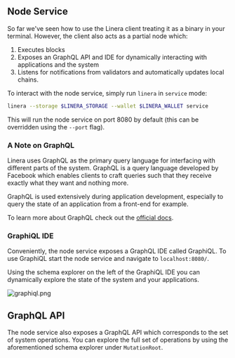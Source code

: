 ## Node Service

So far we've seen how to use the Linera client treating it as a binary
in your terminal. However, the client also acts as a partial node which:

1. Executes blocks
2. Exposes an GraphQL API and IDE for dynamically interacting with applications
   and the system
3. Listens for notifications from validators and automatically updates local
   chains.

To interact with the node service, simply run `linera` in `service` mode:

```bash
linera --storage $LINERA_STORAGE --wallet $LINERA_WALLET service
```

This will run the node service on port 8080 by default (this can be overridden
using the `--port` flag).

### A Note on GraphQL

Linera uses GraphQL as the primary query language for interfacing with different
parts of the system. GraphQL is a query language developed by Facebook which
enables clients to craft queries such that they receive exactly what they want
and nothing more.

GraphQL is used extensively during application development, especially to query
the state of an application from a front-end for example.

To learn more about GraphQL check out
the [official docs](https://graphql.org/learn/).

### GraphiQL IDE

Conveniently, the node service exposes a GraphQL IDE called GraphiQL. To use
GraphiQL start the node service and navigate to `localhost:8080/`.

Using the schema explorer on the left of the GraphiQL IDE you can dynamically
explore the state of the system and your applications.

![graphiql.png](graphiql.png)

## GraphQL API

The node service also exposes a GraphQL API which corresponds to the set of
system operations. You can explore the full set of operations by using the
aforementioned schema explorer under `MutationRoot`.
